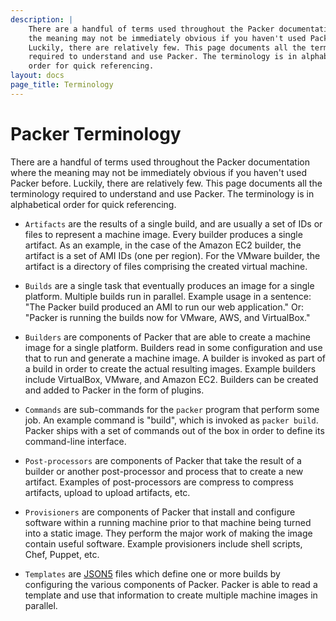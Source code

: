 ```yaml
---
description: |
    There are a handful of terms used throughout the Packer documentation where
    the meaning may not be immediately obvious if you haven't used Packer before.
    Luckily, there are relatively few. This page documents all the terminology
    required to understand and use Packer. The terminology is in alphabetical
    order for quick referencing.
layout: docs
page_title: Terminology
---
```


# Packer Terminology

There are a handful of terms used throughout the Packer documentation where the
meaning may not be immediately obvious if you haven't used Packer before.
Luckily, there are relatively few. This page documents all the terminology
required to understand and use Packer. The terminology is in alphabetical order
for quick referencing.

-   `Artifacts` are the results of a single build, and are usually a set of IDs or
    files to represent a machine image. Every builder produces a single artifact.
    As an example, in the case of the Amazon EC2 builder, the artifact is a set of
    AMI IDs (one per region). For the VMware builder, the artifact is a directory
    of files comprising the created virtual machine.

-   `Builds` are a single task that eventually produces an image for a single
    platform. Multiple builds run in parallel. Example usage in a sentence: "The
    Packer build produced an AMI to run our web application." Or: "Packer is
    running the builds now for VMware, AWS, and VirtualBox."

-   `Builders` are components of Packer that are able to create a machine image
    for a single platform. Builders read in some configuration and use that to run
    and generate a machine image. A builder is invoked as part of a build in order
    to create the actual resulting images. Example builders include VirtualBox,
    VMware, and Amazon EC2. Builders can be created and added to Packer in the
    form of plugins.

-   `Commands` are sub-commands for the `packer` program that perform some job. An
    example command is "build", which is invoked as `packer build`. Packer ships
    with a set of commands out of the box in order to define its command-line
    interface.

-   `Post-processors` are components of Packer that take the result of a builder
    or another post-processor and process that to create a new artifact. Examples
    of post-processors are compress to compress artifacts, upload to upload
    artifacts, etc.

-   `Provisioners` are components of Packer that install and configure software
    within a running machine prior to that machine being turned into a static
    image. They perform the major work of making the image contain useful
    software. Example provisioners include shell scripts, Chef, Puppet, etc.

-   `Templates` are [JSON5](http://json5.org) files which define one or more builds by configuring the
    various components of Packer. Packer is able to read a template and use that
    information to create multiple machine images in parallel.
